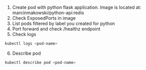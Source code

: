 
1. Create pod with python flask application. Image is located at: marcinmakowski/python-api:redis
2. Check ExposedPorts in image
3. List pods filtered by label you created for python
4. Port forward and check /healthz endpoint
5. Check logs

```sh
kubectl logs <pod-name>
```

6. Describe pod

```sh
kubectl describe pod <pod-name>
```